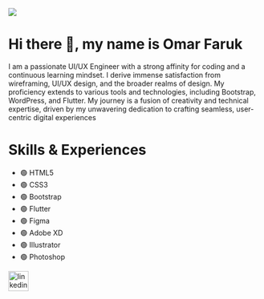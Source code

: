![](https://www.qiscus.com/wp-content/uploads/2018/03/65.-UX-Designer-Qiscus-1.jpg)

# Hi there 👋, my name is Omar Faruk

I am a passionate UI/UX Engineer with a strong affinity for coding and a continuous learning mindset. I derive immense satisfaction from wireframing, UI/UX design, and the broader realms of design. My proficiency extends to various tools and technologies, including Bootstrap, WordPress, and Flutter. My journey is a fusion of creativity and technical expertise, driven by my unwavering dedication to crafting seamless, user-centric digital experiences


# Skills & Experiences
- 🟢 HTML5
- 🟢 CSS3
- 🟢 Bootstrap
- 🟢 Flutter
- 🟢 Figma
- 🟢 Adobe XD
- 🟢 Illustrator
- 🟢 Photoshop



[<img src='https://cdn.jsdelivr.net/npm/simple-icons@3.0.1/icons/linkedin.svg' alt='linkedin' height='40'>](https://www.linkedin.com/in/omars-dev/)



<!--
**Omars-dev/Omars-dev** is a ✨ _special_ ✨ repository because its `README.md` (this file) appears on your GitHub profile.

Here are some ideas to get you started:

- 🔭 I’m currently working on ...
- 🌱 I’m currently learning ...
- 👯 I’m looking to collaborate on ...
- 🤔 I’m looking for help with ...
- 💬 Ask me about ...
- 📫 How to reach me: ...
- 😄 Pronouns: ...
- ⚡ Fun fact: ...
-->
